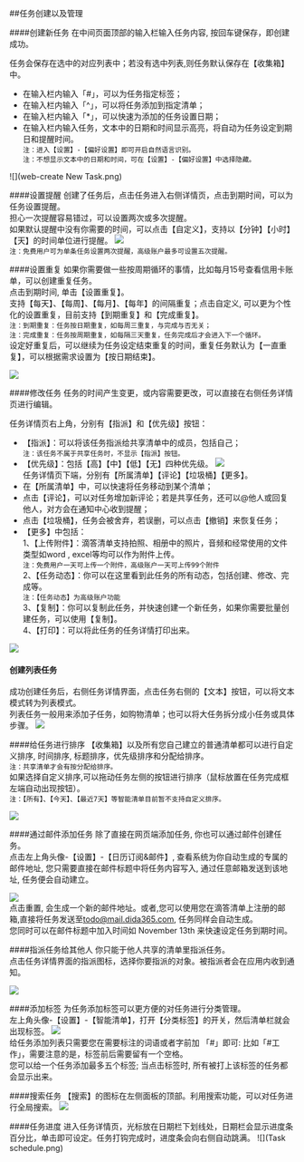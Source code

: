 ##任务创建以及管理

####创建新任务
在中间页面顶部的输入栏输入任务内容, 按回车键保存，即创建成功。

任务会保存在选中的对应列表中；若没有选中列表,则任务默认保存在【收集箱】中。

* 在输入栏内输入「#」，可以为任务指定标签；
* 在输入栏内输入「^」，可以将任务添加到指定清单；
* 在输入栏内输入「*」，可以快速为添加的任务设置日期；
* 在输入栏内输入任务，文本中的日期和时间显示高亮，将自动为任务设定到期日和提醒时间。
<br/> `注：进入【设置】-【偏好设置】即可开启自然语言识别。`
<br>`注：不想显示文本中的日期和时间，可在【设置】-【偏好设置】中选择隐藏。`

![](web-create New Task.png)

####设置提醒
创建了任务后，点击任务进入右侧详情页，点击到期时间，可以为任务设置提醒。
<br>担心一次提醒容易错过，可以设置两次或多次提醒。
<br>如果默认提醒中没有你需要的时间，可以点击【自定义】，支持以【分钟】【小时】【天】的时间单位进行提醒。
![](web-remind.png)
<br/> `注：免费用户可为单条任务设置两次提醒，高级账户最多可设置五次提醒。`


####设置重复
如果你需要做一些按周期循环的事情，比如每月15号查看信用卡账单，可以创建重复任务。
<br />点击到期时间, 单击【设置重复】。
<br />支持【每天】、【每周】、【每月】、【每年】的间隔重复；点击自定义, 可以更为个性化的设置重复，目前支持【到期重复】和【完成重复】。
<br/> `注：到期重复：任务按日期重复，如每周三重复，与完成与否无关；`
<br/> `注：完成重复：任务按周期重复，如每隔三天重复，任务完成后才会进入下一个循环。`
<br>设定好重复后，可以继续为任务设定结束重复的时间，重复任务默认为【一直重复】，可以根据需求设置为【按日期结束】。

![](web-repeat.png)

####修改任务
任务的时间产生变更，或内容需要更改，可以直接在右侧任务详情页进行编辑。

任务详情页右上角，分别有【指派】和【优先级】按钮：
* 【指派】：可以将该任务指派给共享清单中的成员，包括自己；
<br>`注：该任务不属于共享任务时，不显示【指派】按钮。`
* 【优先级】：包括【高】【中】【低】【无】四种优先级。
![](../images/images_web2.0/priority.png)
<br>任务详情页下端，分别有【所属清单】【评论】【垃圾桶】【更多】。
* 在【所属清单】中，可以快速将任务移动到某个清单；
* 点击【评论】，可以对任务增加新评论；若是共享任务，还可以@他人或回复他人，对方会在通知中心收到提醒；
* 点击【垃圾桶】，任务会被舍弃，若误删，可以点击【撤销】来恢复任务；
* 【更多】中包括：
<br>1、【上传附件】：滴答清单支持拍照、相册中的照片，音频和经常使用的文件类型如word , excel等均可以作为附件上传。
<br/> `注：免费用户一天可上传一个附件，高级账户一天可上传99个附件`
<br>2、【任务动态】：你可以在这里看到此任务的所有动态，包括创建、修改、完成等。
<br/> `注：【任务动态】为高级账户功能`
<br>3、【复制】：你可以复制此任务，并快速创建一个新任务，如果你需要批量创建任务，可以使用【复制】。
<br>4、【打印】：可以将此任务的任务详情打印出来。

![](web-revise.png)

#### 创建列表任务
成功创建任务后，右侧任务详情界面，点击任务右侧的【文本】按钮，可以将文本模式转为列表模式。
<br/> 列表任务一般用来添加子任务，如购物清单；也可以将大任务拆分成小任务或具体步骤。
![](web-checklistnote.png)

####给任务进行排序
【收集箱】以及所有您自己建立的普通清单都可以进行自定义排序, 时间排序, 标题排序，优先级排序和分配给排序。
<br/> `注：共享清单才会有按分配给排序。`
<br/>如果选择自定义排序,可以拖动任务左侧的按钮进行排序（鼠标放置在任务完成框左端自动出现按钮）。
<br/> `注：【所有】、【今天】、【最近7天】等智能清单目前暂不支持自定义排序。`

![](../images/images_web2.0/sort.png)


####通过邮件添加任务
除了直接在网页端添加任务, 你也可以通过邮件创建任务。
<br />点击左上角头像-【设置】-【日历订阅&邮件】, 查看系统为你自动生成的专属的邮件地址, 您只需要直接在邮件标题中将任务内容写入, 通过任意邮箱发送到该地址, 任务便会自动建立。

![](web-addviaemail.png)
<br />点击重置, 会生成一个新的邮件地址。或者,您可以使用您在滴答清单上注册的邮箱,直接将任务发送至[todo@mail.dida365.com](todo@mail.dida365.com), 任务同样会自动生成。 <br>您同时可以在邮件标题中加入时间如 November 13th 来快速设定任务到期时间。

####指派任务给其他人
你只能于他人共享的清单里指派任务。
<br/>点击任务详情界面的指派图标，选择你要指派的对象。被指派者会在应用内收到通知。

![](web-assign.png)

####添加标签
为任务添加标签可以更方便的对任务进行分类管理。
<br/>左上角头像-【设置】-【智能清单】，打开【分类标签】的开关，然后清单栏就会出现标签。
![](web-tag.png)
<br/>给任务添加列表只需要您在需要标注的词语或者字前加 「#」即可: 比如「#工作」，需要注意的是，标签前后需要留有一个空格。
<br/>您可以给一个任务添加最多五个标签; 当点击标签时, 所有被打上该标签的任务都会显示出来。


####搜索任务
【搜索】的图标在左侧面板的顶部。利用搜索功能，可以对任务进行全局搜索。
![](web-search.png)


####任务进度
进入任务详情页，光标放在日期栏下划线处，日期栏会显示进度条百分比，单击即可设定。任务打钩完成时，进度条会向右侧自动跳满。
![](Task schedule.png)
